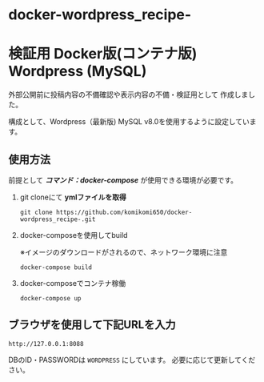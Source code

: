# docker-wordpress_recipe-

# 検証用 Docker版(コンテナ版) Wordpress (MySQL)

外部公開前に投稿内容の不備確認や表示内容の不備・検証用として
作成しました。

構成として、Wordpress（最新版) MySQL v8.0を使用するように設定しています。

## 使用方法
前提として ***コマンド：docker-compose*** が使用できる環境が必要です。

1. git cloneにて **ymlファイルを取得**
   
   `git clone https://github.com/komikomi650/docker-wordpress_recipe-.git`

2. docker-composeを使用してbuild

   ※イメージのダウンロードがされるので、ネットワーク環境に注意

   `docker-compose build`

3. docker-composeでコンテナ稼働
   
     `docker-compose up`


## ブラウザを使用して下記URLを入力

`http://127.0.0.1:8088`

DBのID・PASSWORDは `WORDPRESS` にしています。
必要に応じて更新してください。

